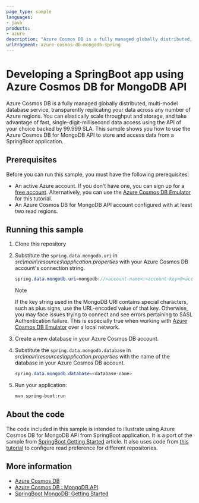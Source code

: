 ```yaml
---
page_type: sample
languages:
- java
products:
- azure
description: "Azure Cosmos DB is a fully managed globally distributed, multi-model database service, transparently replicating your data across any number of Azure regions."
urlFragment: azure-cosmos-db-mongodb-spring
---
```


# Developing a SpringBoot app using Azure Cosmos DB for MongoDB API

Azure Cosmos DB is a fully managed globally distributed, multi-model database service, transparently replicating your data across any number of Azure regions. You can elastically scale throughput and storage, and take advantage of fast, single-digit-millisecond data access using the API of your choice backed by 99.999 SLA. This sample shows you how to use the Azure Cosmos DB for MongoDB API to store and access data from a SpringBoot application. 

## Prerequisites

Before you can run this sample, you must have the following prerequisites:

- An active Azure account. If you don't have one, you can sign up for a [free account](https://azure.microsoft.com/free/). Alternatively, you can use the [Azure Cosmos DB Emulator](https://docs.microsoft.com/azure/cosmos-db/local-emulator) for this tutorial.
- An Azure Cosmos DB for MongoDB API account configured with at least two read regions.

## Running this sample

1. Clone this repository

1. Substitute the ``spring.data.mongodb.uri`` in *src\main\resources\application.properties* with your Azure Cosmos DB account's connection string.

    ```java
    spring.data.mongodb.uri=mongodb://<account-name>:<account-key>@<account-name>.mongo.cosmos.azure.com:10255/?ssl=true&replicaSet=globaldb&retrywrites=false&maxIdleTimeMS=120000&appName=@<account-name>@
    ```

    > [!NOTE]
    > If the key string used in the MongoDB URI contains special characters, such as plus signs, use the URL-encoded value of that key. Otherwise, you may face issues trying to connect and see errors pertaining to SASL Authentication failure. This is especially true when working with [Azure Cosmos DB Emulator](https://docs.microsoft.com/azure/cosmos-db/local-emulator) over a local network.

1. Create a new database in your Azure Cosmos DB account.

1. Substitute the ``spring.data.mongodb.database`` in *src\main\resources\application.properties* with the name of the database in your Azure Cosmos DB account.

    ```java
    spring.data.mongodb.database=<database-name>
    ```

1. Run your application:

    ```bash
    mvn spring-boot:run
    ```

## About the code

The code included in this sample is intended to illustrate using Azure Cosmos DB for MongoDB API from SpringBoot application. It is a port of the sample from [SpringBoot Getting Started](https://github.com/spring-guides/gs-accessing-data-mongodb) article. It also uses code from [this tutorial](https://falkenfighter.wordpress.com/2015/10/13/multiple-databases-with-spring-boot-mongodb-repositories/) to configure read preference for different repositories.

## More information

- [Azure Cosmos DB](https://docs.microsoft.com/azure/cosmos-db/introduction)
- [Azure Cosmos DB : MongoDB API](https://docs.microsoft.com/azure/cosmos-db/mongodb-introduction)
- [SpringBoot MongoDB: Getting Started](https://docs.spring.io/spring-boot/docs/current/reference/htmlsingle/#data.nosql.mongodb)
